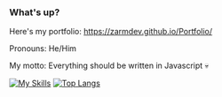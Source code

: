 ### What's up?
Here's my portfolio: https://zarmdev.github.io/Portfolio/

Pronouns: He/Him

My motto: Everything should be written in Javascript 💀

[![My Skills](https://skillicons.dev/icons?i=gamemakerstudio,godot,mint,robloxstudio)](https://skillicons.dev)
[![Top Langs](https://github-readme-stats.vercel.app/api/top-langs/?username=ZarmDev&langs_count=5)](https://github.com/anuraghazra/github-readme-stats?tab=readme-ov-file#show-more-languages)
